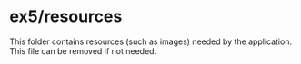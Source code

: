 # ex5/resources

This folder contains resources (such as images) needed by the application. This file can
be removed if not needed.
